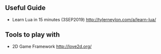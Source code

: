 ## Useful Guide
* Learn Lua in 15 minutes (3SEP2019) <http://tylerneylon.com/a/learn-lua/>

## Tools to play with
* 2D Game Framework <http://love2d.org/>
